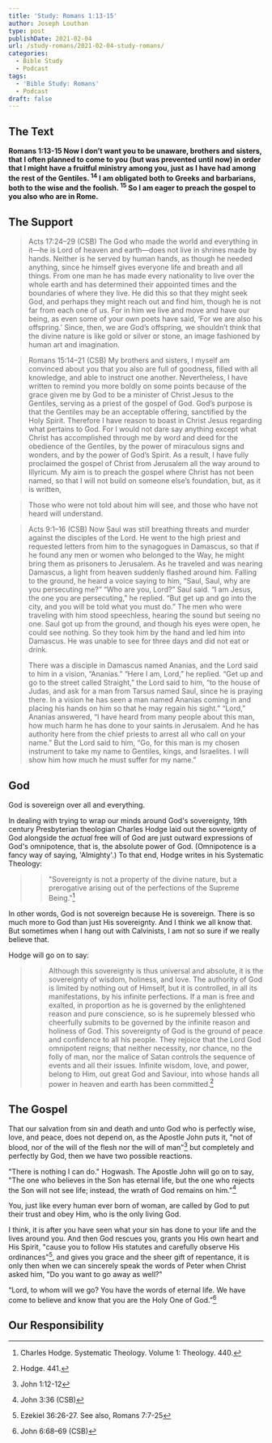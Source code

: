 ```yaml
---
title: 'Study: Romans 1:13-15'
author: Joseph Louthan
type: post
publishDate: 2021-02-04
url: /study-romans/2021-02-04-study-romans/
categories:
  - Bible Study
  - Podcast
tags:
  - 'Bible Study: Romans'
  - Podcast
draft: false
---
```

## The Text

**Romans 1:13-15 Now I don’t want you to be unaware, brothers and sisters, that I often planned to come to you (but was prevented until now) in order that I might have a fruitful ministry among you, just as I have had among the rest of the Gentiles. <sup>14</sup> I am obligated both to Greeks and barbarians, both to the wise and the foolish. <sup>15</sup> So I am eager to preach the gospel to you also who are in Rome.**

## The Support

> Acts 17:24–29 (CSB) The God who made the world and everything in it—he is Lord of heaven and earth—does not live in shrines made by hands.  Neither is he served by human hands, as though he needed anything, since he himself gives everyone life and breath and all things.  From one man he has made every nationality to live over the whole earth and has determined their appointed times and the boundaries of where they live.  He did this so that they might seek God, and perhaps they might reach out and find him, though he is not far from each one of us.  For in him we live and move and have our being, as even some of your own poets have said, ‘For we are also his offspring.’  Since, then, we are God’s offspring, we shouldn’t think that the divine nature is like gold or silver or stone, an image fashioned by human art and imagination.

> Romans 15:14–21 (CSB) My brothers and sisters, I myself am convinced about you that you also are full of goodness, filled with all knowledge, and able to instruct one another.  Nevertheless, I have written to remind you more boldly on some points because of the grace given me by God  to be a minister of Christ Jesus to the Gentiles, serving as a priest of the gospel of God. God’s purpose is that the Gentiles may be an acceptable offering, sanctified by the Holy Spirit.  Therefore I have reason to boast in Christ Jesus regarding what pertains to God.  For I would not dare say anything except what Christ has accomplished through me by word and deed for the obedience of the Gentiles,  by the power of miraculous signs and wonders, and by the power of God’s Spirit. As a result, I have fully proclaimed the gospel of Christ from Jerusalem all the way around to Illyricum.  My aim is to preach the gospel where Christ has not been named, so that I will not build on someone else’s foundation,  but, as it is written,

> Those who were not told about him will see,
>and those who have not heard will understand.

> Acts 9:1–16 (CSB) Now Saul was still breathing threats and murder against the disciples of the Lord. He went to the high priest  and requested letters from him to the synagogues in Damascus, so that if he found any men or women who belonged to the Way, he might bring them as prisoners to Jerusalem.  As he traveled and was nearing Damascus, a light from heaven suddenly flashed around him.  Falling to the ground, he heard a voice saying to him, “Saul, Saul, why are you persecuting me?”  “Who are you, Lord?” Saul said. “I am Jesus, the one you are persecuting,” he replied.  “But get up and go into the city, and you will be told what you must do.”  The men who were traveling with him stood speechless, hearing the sound but seeing no one.  Saul got up from the ground, and though his eyes were open, he could see nothing. So they took him by the hand and led him into Damascus.  He was unable to see for three days and did not eat or drink.
>
> There was a disciple in Damascus named Ananias, and the Lord said to him in a vision, “Ananias.” “Here I am, Lord,” he replied.  “Get up and go to the street called Straight,” the Lord said to him, “to the house of Judas, and ask for a man from Tarsus named Saul, since he is praying there.  In a vision he has seen a man named Ananias coming in and placing his hands on him so that he may regain his sight.”  “Lord,” Ananias answered, “I have heard from many people about this man, how much harm he has done to your saints in Jerusalem.  And he has authority here from the chief priests to arrest all who call on your name.”  But the Lord said to him, “Go, for this man is my chosen instrument to take my name to Gentiles, kings, and Israelites.  I will show him how much he must suffer for my name.”

## God

God is sovereign over all and everything.

In dealing with trying to wrap our minds around God's sovereignty, 19th century Presbyterian theologian Charles Hodge laid out the sovereignty of God alongside the *actual* free will of God are just outward expressions of God's omnipotence, that is, the absolute power of God. (Omnipotence is a fancy way of saying, 'Almighty'.) To that end, Hodge writes in his Systematic Theology:

>> "Sovereignty is not a property of the divine nature, but a prerogative arising out of the perfections of the Supreme Being."[^3]

[^3]: Charles Hodge. Systematic Theology. Volume 1: Theology. 440.

In other words, God is not sovereign because He is sovereign. There is so much more to God than just His sovereignty. And I think we all know that. But sometimes when I hang out with Calvinists, I am not so sure if we really believe that.

Hodge will go on to say:

>> Although this sovereignty is thus universal and absolute, it is the sovereignty of wisdom, holiness, and love. The authority of God is limited by nothing out of Himself, but it is controlled, in all its manifestations, by his infinite perfections. If a man is free and exalted, in proportion as he is governed by the enlightened reason and pure conscience, so is he supremely blessed who cheerfully submits to be governed by the infinite reason and holiness of God. This sovereignty of God is the ground of peace and confidence to all his people. They rejoice that the Lord God omnipotent reigns; that neither necessity, nor chance, no the folly of man, nor the malice of Satan controls the sequence of events and all their issues. Infinite wisdom, love, and power, belong to Him, out great God and Saviour, into whose hands all power in heaven and earth has been committed.[^4]

[^4]: Hodge. 441.

## The Gospel

That our salvation from sin and death and unto God who is perfectly wise, love, and peace, does not depend on, as the Apostle John puts it, "not of blood, nor of the will of the flesh nor the will of man"[^5] but completely and perfectly by God, then we have two possible reactions.

"There is nothing I can do." Hogwash. The Apostle John will go on to say, "The one who believes in the Son has eternal life, but the one who rejects the Son will not see life; instead, the wrath of God remains on him."[^6]

You, just like every human ever born of woman, are called by God to put their trust and obey Him, who is the only living God.

I think, it is after you have seen what your sin has done to your life and the lives around you. And then God rescues you, grants you His own heart and His Spirit, "cause you to follow His statutes and carefully observe His ordinances"[^7], and gives you grace and the sheer gift of repentance, it is only then when we can sincerely speak the words of Peter when Christ asked him, "Do you want to go away as well?"

“Lord, to whom will we go? You have the words of eternal life.  We have come to believe and know that you are the Holy One of God.”[^8]

[^5]: John 1:12-12
[^6]: John 3:36 (CSB)
[^7]: Ezekiel 36:26-27. See also, Romans 7:7-25
[^8]: John 6:68–69 (CSB)

## Our Responsibility

